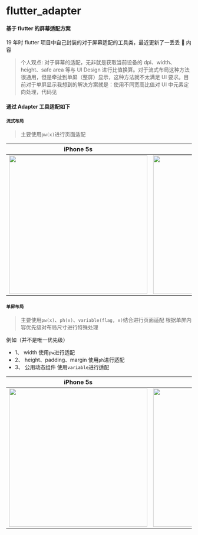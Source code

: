 # flutter_adapter

#### 基于 flutter 的屏幕适配方案

19 年时 flutter 项目中自己封装的对于屏幕适配的工具类，最近更新了一丢丢 🤏 内容

> 个人观点: 对于屏幕的适配，无非就是获取当前设备的 dpi、width、height、safe area 等与 UI Design 进行比值换算。对于流式布局这种方法很通用，但是牵扯到单屏（整屏）显示，这种方法就不太满足 UI 要求。目前对于单屏显示我想到的解决方案就是：使用不同宽高比值对 UI 中元素定向处理，代码见

#### 通过 Adapter 工具适配如下

#### `流式布局`

> 主要使用`pw(x)`进行页面适配

| iPhone 5s                                                                                                                     | iPhone 8                                                                                                                     | iPhone 12 Pro                                                                                                                       |
| ----------------------------------------------------------------------------------------------------------------------------- | ---------------------------------------------------------------------------------------------------------------------------- | ----------------------------------------------------------------------------------------------------------------------------------- |
| <img src="https://github.com/xxxDeveloper/flutter_adapter/blob/master/screenshots/flow_layout/iPhone%205s.png" width="375" /> | <img src="https://github.com/xxxDeveloper/flutter_adapter/blob/master/screenshots/flow_layout/iPhone%208.png" width="375" /> | <img src="https://github.com/xxxDeveloper/flutter_adapter/blob/master/screenshots/flow_layout/iPhone%2012%20Pro.png" width="375" /> |

#### `单屏布局`

> 主要使用`pw(x)`、`ph(x)`、`variable(flag, x)`结合进行页面适配
> 根据单屏内容优先级对布局尺寸进行特殊处理

例如（并不是唯一优先级）

- 1、 width 使用`pw`进行适配
- 2、 height、padding、margin 使用`ph`进行适配
- 3、 公用动态组件 使用`variable`进行适配

| iPhone 5s                                                                                                                          | iPhone 8                                                                                                                           | iPhone 12 Pro                                                                                                                             |
| ---------------------------------------------------------------------------------------------------------------------------------- | ---------------------------------------------------------------------------------------------------------------------------------- | ----------------------------------------------------------------------------------------------------------------------------------------- |
| <img src="https://github.com/xxxDeveloper/flutter_adapter/blob/master/screenshots/fullscreen_layout/iPhone%205.png" width="375" /> | <img src="https://github.com/xxxDeveloper/flutter_adapter/blob/master/screenshots/fullscreen_layout/iPhone%208.png" width="375" /> | <img src="https://github.com/xxxDeveloper/flutter_adapter/blob/master/screenshots/fullscreen_layout/iPhone%2012%20Pro.png" width="375" /> |
